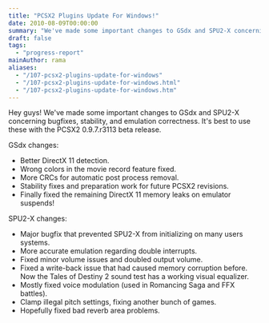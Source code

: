 ```yaml
---
title: "PCSX2 Plugins Update For Windows!"
date: 2010-08-09T00:00:00
summary: "We've made some important changes to GSdx and SPU2-X concerning bugfixes, stability, and emulation correctness. It's best to use these with the PCSX2 0.9.7.r3113 beta release."
draft: false
tags:
  - "progress-report"
mainAuthor: rama
aliases:
  - "/107-pcsx2-plugins-update-for-windows"
  - "/107-pcsx2-plugins-update-for-windows.html"
  - "/107-pcsx2-plugins-update-for-windows.htm"
---
```


Hey guys!
We've made some important changes to GSdx and SPU2-X concerning bugfixes, stability, and emulation correctness. It's best to use these with the PCSX2 0.9.7.r3113 beta release.

GSdx changes:

-   Better DirectX 11 detection.
-   Wrong colors in the movie record feature fixed.
-   More CRCs for automatic post process removal.
-   Stability fixes and preparation work for future PCSX2 revisions.
-   Finally fixed the remaining DirectX 11 memory leaks on emulator
    suspends!

SPU2-X changes:

-   Major bugfix that prevented SPU2-X from initializing on many users
    systems.
-   More accurate emulation regarding double interrupts.
-   Fixed minor volume issues and doubled output volume.
-   Fixed a write-back issue that had caused memory corruption before.
    Now the Tales of Destiny 2 sound test has a working visual
    equalizer.
-   Mostly fixed voice modulation (used in Romancing Saga and FFX
    battles).
-   Clamp illegal pitch settings, fixing another bunch of games.
-   Hopefully fixed bad reverb area problems.
